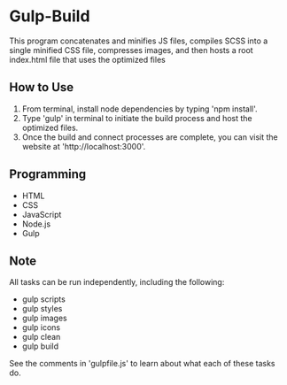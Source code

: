 # Gulp-Build

This program concatenates and minifies JS files, compiles SCSS into a single minified CSS file, compresses images, and then hosts a root index.html file that uses the optimized files

## How to Use

1. From terminal, install node dependencies by typing 'npm install'.
2. Type 'gulp' in terminal to initiate the build process and host the optimized files.
3. Once the build and connect processes are complete, you can visit the website at 'http://localhost:3000'.

## Programming

- HTML
- CSS
- JavaScript
- Node.js
- Gulp

## Note

All tasks can be run independently, including the following:

- gulp scripts
- gulp styles
- gulp images
- gulp icons
- gulp clean
- gulp build

See the comments in 'gulpfile.js' to learn about what each of these tasks do.
